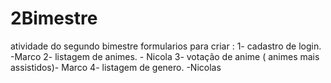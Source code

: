 # 2Bimestre
atividade do segundo bimestre 
formularios  para  criar :
1- cadastro de login. -Marco 
2- listagem de animes. - Nicola
3- votação de anime ( animes mais assistidos)- Marco
4- listagem de genero. -Nicolas
